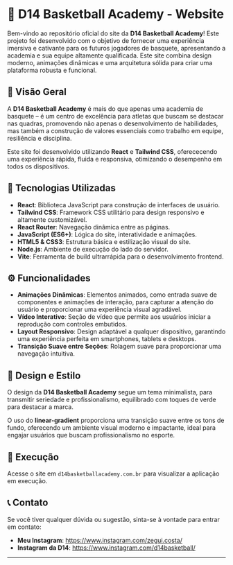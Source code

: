 # 🏀 D14 Basketball Academy - Website

Bem-vindo ao repositório oficial do site da **D14 Basketball Academy**! Este projeto foi desenvolvido com o objetivo de fornecer uma experiência imersiva e cativante para os futuros jogadores de basquete, apresentando a academia e sua equipe altamente qualificada. Este site combina design moderno, animações dinâmicas e uma arquitetura sólida para criar uma plataforma robusta e funcional.

## 🌟 Visão Geral

A **D14 Basketball Academy** é mais do que apenas uma academia de basquete – é um centro de excelência para atletas que buscam se destacar nas quadras, promovendo não apenas o desenvolvimento de habilidades, mas também a construção de valores essenciais como trabalho em equipe, resiliência e disciplina.

Este site foi desenvolvido utilizando **React** e **Tailwind CSS**, oferececendo uma experiência rápida, fluida e responsiva, otimizando o desempenho em todos os dispositivos.

## 🚀 Tecnologias Utilizadas

- **React**: Biblioteca JavaScript para construção de interfaces de usuário.
- **Tailwind CSS**: Framework CSS utilitário para design responsivo e altamente customizável.
- **React Router**: Navegação dinâmica entre as páginas.
- **JavaScript (ES6+)**: Lógica do site, interatividade e animações.
- **HTML5 & CSS3**: Estrutura básica e estilização visual do site.
- **Node.js**: Ambiente de execução do lado do servidor.
- **Vite**: Ferramenta de build ultrarrápida para o desenvolvimento frontend.

## ⚙️ Funcionalidades

- **Animações Dinâmicas**: Elementos animados, como entrada suave de componentes e animações de interação, para capturar a atenção do usuário e proporcionar uma experiência visual agradável.
- **Vídeo Interativo**: Seção de vídeo que permite aos usuários iniciar a reprodução com controles embutidos.
- **Layout Responsivo**: Design adaptável a qualquer dispositivo, garantindo uma experiência perfeita em smartphones, tablets e desktops.
- **Transição Suave entre Seções**: Rolagem suave para proporcionar uma navegação intuitiva.

## 🎨 Design e Estilo

O design da **D14 Basketball Academy** segue um tema minimalista, para transmitir seriedade e profissionalismo, equilibrado com toques de verde para destacar a marca.

O uso do **linear-gradient** proporciona uma transição suave entre os tons de fundo, oferecendo um ambiente visual moderno e impactante, ideal para engajar usuários que buscam profissionalismo no esporte.

## 🎯 Execução

Acesse o site em `d14basketballacademy.com.br` para visualizar a aplicação em execução.

## 📞 Contato

Se você tiver qualquer dúvida ou sugestão, sinta-se à vontade para entrar em contato:

- **Meu Instagram**: https://www.instagram.com/zegui.costa/
- **Instagram da D14**: https://www.instagram.com/d14basketball/

---
